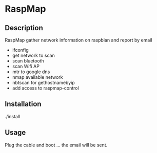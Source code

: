 RaspMap
===

Description 
---
RaspMap gather network information on raspbian and report by email
- ifconfig
- get network to scan
- scan bluetooth
- scan Wifi AP
- mtr to google dns
- nmap available network
- nbtscan for gethostnamebyip
- add access to raspmap-control

Installation 
---
./install 

Usage 
---
Plug the cable and boot ... the email will be sent.
